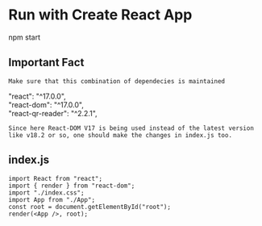 # Run with Create React App
npm start

## Important Fact
`Make sure that this combination of dependecies is maintained`

"react": "^17.0.0",\
"react-dom": "^17.0.0",\
"react-qr-reader": "^2.2.1",

`Since here React-DOM V17 is being used instead of the latest version like v18.2 or so, one should make the changes in index.js too.`

## index.js

`import React from "react";`\
`import { render } from "react-dom";`\
`import "./index.css";`\
`import App from "./App";`\
`const root = document.getElementById("root");`\
`render(<App />, root);`

